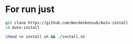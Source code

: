 # For run just 
```bash
git clone https://github.com/Wardenkensub/Auto-install
cd Auto-install
```
```bash
chmod +x install.sh && ./install.sh
```
